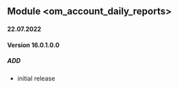 ## Module <om_account_daily_reports>

#### 22.07.2022
#### Version 16.0.1.0.0
##### ADD
- initial release
